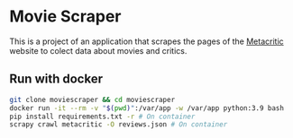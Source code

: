 # Movie Scraper

This is a project of an application that scrapes the pages of the [Metacritic](https://www.metacritic.com/) website to colect data about movies and critics.

## Run with docker

```bash
git clone moviescraper && cd moviescraper
docker run -it --rm -v "$(pwd)":/var/app -w /var/app python:3.9 bash
pip install requirements.txt -r # On container
scrapy crawl metacritic -O reviews.json # On container
```
